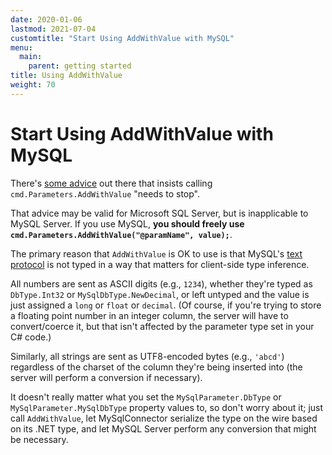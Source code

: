```yaml
---
date: 2020-01-06
lastmod: 2021-07-04
customtitle: "Start Using AddWithValue with MySQL"
menu:
  main:
    parent: getting started
title: Using AddWithValue
weight: 70
---
```


# Start Using AddWithValue with MySQL

There's [some advice](https://blogs.msmvps.com/jcoehoorn/blog/2014/05/12/can-we-stop-using-addwithvalue-already/) out there
that insists calling `cmd.Parameters.AddWithValue` "needs to stop".

That advice may be valid for Microsoft SQL Server, but is inapplicable to MySQL Server. If you use MySQL, **you should freely use
`cmd.Parameters.AddWithValue("@paramName", value);`**.

The primary reason that `AddWithValue` is OK to use is that MySQL's [text protocol](https://dev.mysql.com/doc/internals/en/text-protocol.html)
is not typed in a way that matters for client-side type inference.

All numbers are sent as ASCII digits (e.g., `1234`), whether they're typed as `DbType.Int32` or `MySqlDbType.NewDecimal`, or left untyped
and the value is just assigned a `long` or `float` or `decimal`. (Of course, if you're trying to store a floating point number in an integer column,
the server will have to convert/coerce it, but that isn't affected by the parameter type set in your C# code.)

Similarly, all strings are sent as UTF8-encoded bytes (e.g., `'abcd'`) regardless of the charset of the column they're being inserted into
(the server will perform a conversion if necessary).

It doesn't really matter what you set the `MySqlParameter.DbType` or `MySqlParameter.MySqlDbType` property values to, so don't worry about
it; just call `AddWithValue`, let MySqlConnector serialize the type on the wire based on its .NET type, and let MySQL Server perform
any conversion that might be necessary.
